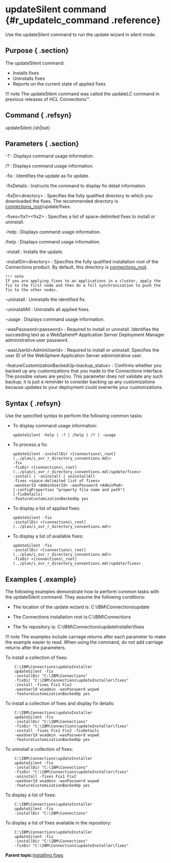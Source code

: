 # updateSilent command {#r_updatelc_command .reference}

Use the updateSilent command to run the update wizard in silent mode.

## Purpose { .section}

The updateSilent command:

-   Installs fixes
-   Uninstalls fixes
-   Reports on the current state of applied fixes

!!! note
    The updateSilent command was called the updateLC command in previous releases of HCL Connections™.

## Command { .refsyn}

updateSilent.\{sh\|bat\}

## Parameters { .section}

-?
:   Displays command usage information.

/?
:   Displays command usage information.

-fix
:   Identifies the update as fix update.

-fixDetails
:   Instructs the command to display fix detail information.

-fixDir<directory\>
:   Specifies the fully qualified directory to which you downloaded the fixes. The recommended directory is [connections\_root](../plan/i_ovr_r_directory_conventions.md)/update/fixes.

-fixes<fix1\><fix2\>
:   Specifies a list of space-delimited fixes to install or uninstall.

-help
:   Displays command usage information.

/help
:   Displays command usage information.

-install
:   Installs the update.

-installDir<directory\>
:   Specifies the fully qualified installation root of the Connections product. By default, this directory is [connections\_root](../plan/i_ovr_r_directory_conventions.md).

    !!! note
    If you are applying fixes to an applications in a cluster, apply the fix to the first node and then do a full synchronization to push the fix to the other nodes.

-uninstall
:   Uninstalls the identified fix.

-uninstallAll
:   Uninstalls all applied fixes.

-usage
:   Displays command usage information.

-wasPassword<password\>
:   Required to install or uninstall. Identifies the succeeding text as a WebSphere® Application Server Deployment Manager administrative user password.

-wasUserId<AdminUserId\>
:   Required to install or uninstall. Specifies the user ID of the WebSphere Application Server administrative user.

-featureCustomizationBackedUp<backup\_status\>
:   Confirms whether you backed up any customizations that you made to the Connections interface. The possible values are yes\|no. This parameter does not validate any such backup; it is just a reminder to consider backing up any customizations because updates to your deployment could overwrite your customizations.

## Syntax { .refsyn}

Use the specified syntax to perform the following common tasks:

-   To display command usage information:

    ```
    updateSilent -help | -? | /help | /? | -usage
    ```

-   To process a fix:

    ```
    updateSilent -installDir <[connections\_root](../plan/i_ovr_r_directory_conventions.md)>
    -fix
    -fixDir <[connections\_root](../plan/i_ovr_r_directory_conventions.md)/update/fixes> 
    -install | -uninstall | uninstallAll
    -fixes <space-delimited list of fixes>
    -wasUserId <AdminUserId> -wasPassword <AdminPwd>
    [-configProperties "property file name and path"]
    [-fixDetails]
    -featureCustomizationBackedUp yes
    ```

-   To display a list of applied fixes:

    ```
    updateSilent -fix 
    -installDir <[connections\_root](../plan/i_ovr_r_directory_conventions.md)>
    ```

-   To display a list of available fixes:

    ```
    updateSilent -fix 
    -installDir <[connections\_root](../plan/i_ovr_r_directory_conventions.md)>
    -fixDir <[connections\_root](../plan/i_ovr_r_directory_conventions.md)/update/fixes> 
    
    ```


## Examples { .example}

The following examples demonstrate how to perform common tasks with the updateSilent command. They assume the following conditions:

-   The location of the update wizard is: C:\\IBM\\Connections\\update

-   The Connections installation root is:C:\\IBM\\Connections
-   The fix repository is: C:\\IBM\\Connections\\updateInstaller\\fixes

!!! note
    The examples include carriage returns after each parameter to make the example easier to read. When using the command, do not add carriage returns after the parameters.

To install a collection of fixes:

```
	C:\IBM\Connections\updateInstaller 
	updateSilent -fix 
	-installDir "C:\IBM\Connections" 
	-fixDir "C:\IBM\Connections\updateInstaller\fixes" 
	-install -fixes Fix1 Fix2
	-wasUserId wsadmin -wasPassword wspwd
	-featureCustomizationBackedUp yes
```

To install a collection of fixes and display fix details:

```
	C:\IBM\Connections\updateInstaller 
	updateSilent -fix 
	-installDir "C:\IBM\Connections" 
	-fixDir "C:\IBM\Connections\updateInstaller\fixes" 
	-install -fixes Fix1 Fix2 -fixDetails
	-wasUserId wsadmin -wasPassword wspwd
	-featureCustomizationBackedUp yes
```

To uninstall a collection of fixes:

```
	C:\IBM\Connections\updateInstaller 
	updateSilent -fix 
	-installDir "C:\IBM\Connections" 
	-fixDir "C:\IBM\Connections\updateInstaller\fixes" 
	-uninstall -fixes Fix1 Fix2
	-wasUserId wsadmin -wasPassword wspwd
	-featureCustomizationBackedUp yes
```

To display a list of fixes:

```
	C:\IBM\Connections\updateInstaller
	updateSilent -fix
	-installDir "C:\IBM\Connections" 
```

To display a list of fixes available in the repository:

```
	C:\IBM\Connections\updateInstaller
	updateSilent -fix 
	-installDir "C:\IBM\Connections" 
	-fixDir "C:\IBM\Connections\updateInstaller\fixes"
```

**Parent topic:**[Installing fixes](../migrate/c_installing_interim_fixes.md)

